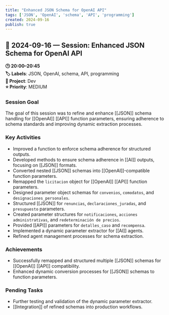 ```yaml
---
title: "Enhanced JSON Schema for OpenAI API"
tags: ['JSON', 'OpenAI', 'schema', 'API', 'programming']
created: 2024-09-16
publish: true
---
```


## 📅 2024-09-16 — Session: Enhanced JSON Schema for OpenAI API

**🕒 20:00–20:45**  
**🏷️ Labels**: JSON, OpenAI, schema, API, programming  
**📂 Project**: Dev  
**⭐ Priority**: MEDIUM  


### Session Goal
The goal of this session was to refine and enhance [[JSON]] schema handling for [[OpenAI]] [[API]] function parameters, ensuring adherence to schema standards and improving dynamic extraction processes.

### Key Activities
- Improved a function to enforce schema adherence for structured outputs.
- Developed methods to ensure schema adherence in [[AI]] outputs, focusing on [[JSON]] formats.
- Converted nested [[JSON]] schemas into [[OpenAI]]-compatible function parameters.
- Remapped the `licitacion` object for [[OpenAI]] [[API]] function parameters.
- Designed parameter object schemas for `convenios`, `comodatos`, and `designaciones_personales`.
- Structured [[JSON]] for `renuncias`, `declaraciones_juradas`, and `presupuesto` parameters.
- Created parameter structures for `notificaciones`, `acciones administrativas`, and `redeterminación de precios`.
- Provided [[API]] parameters for `detalles_caso` and `recompensa`.
- Implemented a dynamic parameter extractor for [[AI]] agents.
- Refined agent management processes for schema extraction.

### Achievements
- Successfully remapped and structured multiple [[JSON]] schemas for [[OpenAI]] [[API]] compatibility.
- Enhanced dynamic conversion processes for [[JSON]] schemas to function parameters.

### Pending Tasks
- Further testing and validation of the dynamic parameter extractor.
- [[Integration]] of refined schemas into production workflows.
